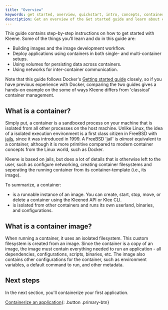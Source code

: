 ```yaml
---
title: "Overview"
keywords: get started, overview, quickstart, intro, concepts, containers, images
description: Get an overview of the Get started guide and learn about containers and images.
---
```


This guide contains step-by-step instructions on how to get started with Kleene. Some of the things you'll learn and do in this guide are:

- Building images and the image development workflow.
- Deploy applications using containers in both single- and multi-container setups.
- Using volumes for persisting data across containers.
- Using networks for inter-container communication.

Note that this guide follows Docker's [Getting started guide](https://docs.docker.com/get-started/) closely,
so if you have previous experience with Docker, comparing the two guides gives a
hands-on example on the some of ways Kleene differs from 'classical' container management.

## What is a container?

Simply put, a container is a sandboxed process on your machine that is isolated
from all other processes on the host machine.
Unlike Linux, the idea of a isolated execution environment is a first class citizen in
FreeBSD with [jails](https://docs.freebsd.org/en/books/handbook/jails/),
since it was introduced in 1999.
A FreeBSD 'jail' is *almost* equivalent to a container, although it is more primitive
compared to modern container concepts from the Linux world, such as Docker.

Kleene is based on jails, but does a lot of details that is otherwise left to the user, such as
configure networking, creating container filesystems and seperating the running
container from its container-template (i.e., its image).

To summarize, a container:

- is a runnable instance of an image. You can create, start, stop, move, or delete a container using the Kleened API or Klee CLI.
- is isolated from other containers and runs its own userland, binaries, and configurations.

## What is a container image?

When running a container, it uses an isolated filesystem.
This custom filesystem is created from an image.
Since the container is a copy of an image, the image must contain everything needed
to run an application - all dependencies, configurations, scripts, binaries, etc.
The image also contains other configurations for the container, such as
environment variables, a default command to run, and other metadata.

## Next steps

In the next section, you'll containerize your first application.

[Containerize an application](02_our_app.md){: .button  .primary-btn}

